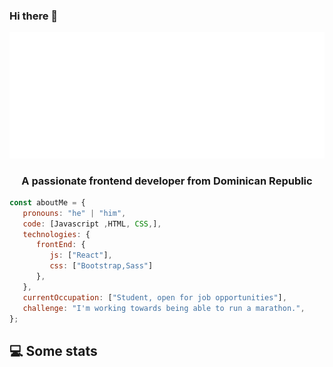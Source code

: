### Hi there 👋

![](./Christh.svg)

<h3 align="center">A passionate frontend developer from Dominican Republic</h3>


```javascript
const aboutMe = {
   pronouns: "he" | "him",
   code: [Javascript ,HTML, CSS,],
   technologies: {
      frontEnd: {
         js: ["React"],
         css: ["Bootstrap,Sass"]
      },
   },
   currentOccupation: ["Student, open for job opportunities"],
   challenge: "I'm working towards being able to run a marathon.",
};
```

<h2>💻 Some stats </h2>
